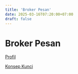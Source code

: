 ```yaml
---
title: 'Broker Pesan'
date: 2025-03-16T07:20:00+07:00
draft: false
---
```


# Broker Pesan

[Profil](./profil/)

[Konsep Kunci](./konsep-kunci/)
